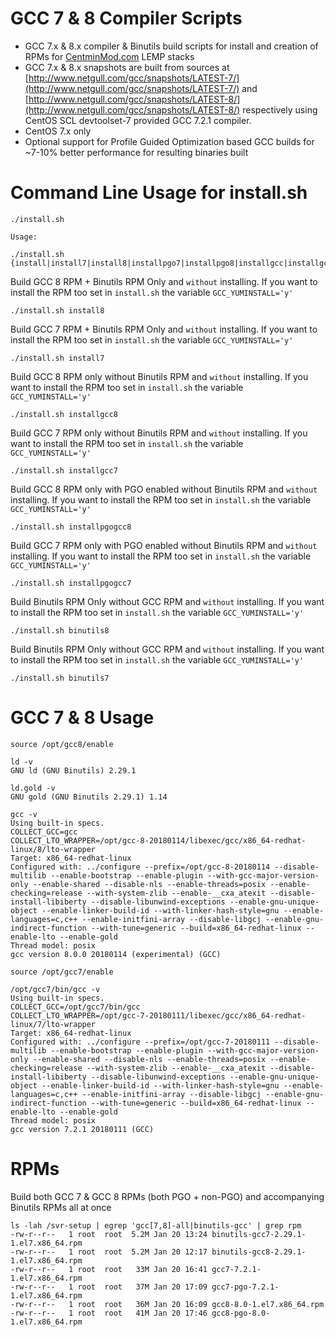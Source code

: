 GCC 7 & 8 Compiler Scripts
===

* GCC 7.x & 8.x compiler & Binutils build scripts for install and creation of RPMs for [CentminMod.com](https://community.centminmod.com/threads/13726/) LEMP stacks
* GCC 7.x & 8.x snapshots are built from sources at [http://www.netgull.com/gcc/snapshots/LATEST-7/](http://www.netgull.com/gcc/snapshots/LATEST-7/) and [http://www.netgull.com/gcc/snapshots/LATEST-8/](http://www.netgull.com/gcc/snapshots/LATEST-8/) respectively using CentOS SCL devtoolset-7 provided GCC 7.2.1 compiler.
* CentOS 7.x only
* Optional support for Profile Guided Optimization based GCC builds for ~7-10% better performance for resulting binaries built

Command Line Usage for install.sh
===

```
./install.sh

Usage:

./install.sh {install|install7|install8|installpgo7|installpgo8|installgcc|installgcc7|installgcc8|installpgogcc7|installpgogcc8|binutils7|binutils8}
```

Build GCC 8 RPM + Binutils RPM Only and `without` installing. If you want to install the RPM too set in `install.sh` the variable `GCC_YUMINSTALL='y'`

```
./install.sh install8
```

Build GCC 7 RPM + Binutils RPM Only and `without` installing. If you want to install the RPM too set in `install.sh` the variable `GCC_YUMINSTALL='y'`

```
./install.sh install7
```

Build GCC 8 RPM only without Binutils RPM and `without` installing. If you want to install the RPM too set in `install.sh` the variable `GCC_YUMINSTALL='y'`

```
./install.sh installgcc8
```

Build GCC 7 RPM only without Binutils RPM and `without` installing. If you want to install the RPM too set in `install.sh` the variable `GCC_YUMINSTALL='y'`

```
./install.sh installgcc7
```

Build GCC 8 RPM only with PGO enabled without Binutils RPM and `without` installing. If you want to install the RPM too set in `install.sh` the variable `GCC_YUMINSTALL='y'`

```
./install.sh installpgogcc8
```

Build GCC 7 RPM only with PGO enabled without Binutils RPM and `without` installing. If you want to install the RPM too set in `install.sh` the variable `GCC_YUMINSTALL='y'`

```
./install.sh installpgogcc7
```

Build Binutils RPM Only without GCC RPM and `without` installing. If you want to install the RPM too set in `install.sh` the variable `GCC_YUMINSTALL='y'`

```
./install.sh binutils8
```

Build Binutils RPM Only without GCC RPM and `without` installing. If you want to install the RPM too set in `install.sh` the variable `GCC_YUMINSTALL='y'`

```
./install.sh binutils7
```

GCC 7 & 8 Usage
===

```
source /opt/gcc8/enable
```

```
ld -v
GNU ld (GNU Binutils) 2.29.1

ld.gold -v
GNU gold (GNU Binutils 2.29.1) 1.14
```

```
gcc -v
Using built-in specs.
COLLECT_GCC=gcc
COLLECT_LTO_WRAPPER=/opt/gcc-8-20180114/libexec/gcc/x86_64-redhat-linux/8/lto-wrapper
Target: x86_64-redhat-linux
Configured with: ../configure --prefix=/opt/gcc-8-20180114 --disable-multilib --enable-bootstrap --enable-plugin --with-gcc-major-version-only --enable-shared --disable-nls --enable-threads=posix --enable-checking=release --with-system-zlib --enable-__cxa_atexit --disable-install-libiberty --disable-libunwind-exceptions --enable-gnu-unique-object --enable-linker-build-id --with-linker-hash-style=gnu --enable-languages=c,c++ --enable-initfini-array --disable-libgcj --enable-gnu-indirect-function --with-tune=generic --build=x86_64-redhat-linux --enable-lto --enable-gold
Thread model: posix
gcc version 8.0.0 20180114 (experimental) (GCC) 
```

```
source /opt/gcc7/enable
```

```
/opt/gcc7/bin/gcc -v    
Using built-in specs.
COLLECT_GCC=/opt/gcc7/bin/gcc
COLLECT_LTO_WRAPPER=/opt/gcc-7-20180111/libexec/gcc/x86_64-redhat-linux/7/lto-wrapper
Target: x86_64-redhat-linux
Configured with: ../configure --prefix=/opt/gcc-7-20180111 --disable-multilib --enable-bootstrap --enable-plugin --with-gcc-major-version-only --enable-shared --disable-nls --enable-threads=posix --enable-checking=release --with-system-zlib --enable-__cxa_atexit --disable-install-libiberty --disable-libunwind-exceptions --enable-gnu-unique-object --enable-linker-build-id --with-linker-hash-style=gnu --enable-languages=c,c++ --enable-initfini-array --disable-libgcj --enable-gnu-indirect-function --with-tune=generic --build=x86_64-redhat-linux --enable-lto --enable-gold
Thread model: posix
gcc version 7.2.1 20180111 (GCC) 
```

RPMs
===

Build both GCC 7 & GCC 8 RPMs (both PGO + non-PGO) and accompanying Binutils RPMs all at once

```
ls -lah /svr-setup | egrep 'gcc[7,8]-all|binutils-gcc' | grep rpm
-rw-r--r--   1 root  root  5.2M Jan 20 13:24 binutils-gcc7-2.29.1-1.el7.x86_64.rpm
-rw-r--r--   1 root  root  5.2M Jan 20 12:17 binutils-gcc8-2.29.1-1.el7.x86_64.rpm
-rw-r--r--   1 root  root   33M Jan 20 16:41 gcc7-7.2.1-1.el7.x86_64.rpm
-rw-r--r--   1 root  root   37M Jan 20 17:09 gcc7-pgo-7.2.1-1.el7.x86_64.rpm
-rw-r--r--   1 root  root   36M Jan 20 16:09 gcc8-8.0-1.el7.x86_64.rpm
-rw-r--r--   1 root  root   41M Jan 20 17:46 gcc8-pgo-8.0-1.el7.x86_64.rpm
```
